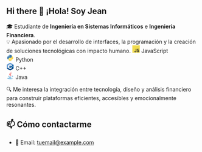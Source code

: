 ## Hi there 👋 ¡Hola! Soy Jean

🎓 Estudiante de **Ingeniería en Sistemas Informáticos** e **Ingeniería Financiera**.  
💡 Apasionado por el desarrollo de interfaces, la programación y la creación de soluciones tecnológicas con impacto humano. 
<img src="https://raw.githubusercontent.com/devicons/devicon/master/icons/javascript/javascript-original.svg" width="20"/> JavaScript  
<img src="https://raw.githubusercontent.com/devicons/devicon/master/icons/python/python-original.svg" width="20"/> Python  
<img src="https://raw.githubusercontent.com/devicons/devicon/master/icons/cplusplus/cplusplus-original.svg" width="20"/> C++  
<img src="https://raw.githubusercontent.com/devicons/devicon/master/icons/java/java-original.svg" width="20"/> Java  

🔍 Me interesa la integración entre tecnología, diseño y análisis financiero para construir plataformas eficientes, accesibles y emocionalmente resonantes.

## 📫 Cómo contactarme

- 💌 Email: [tuemail@example.com](mailto:tuemail@example.com)  
